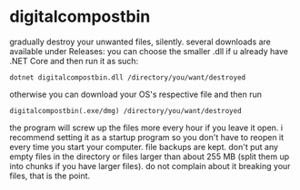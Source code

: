 # digitalcompostbin
gradually destroy your unwanted files, silently. several downloads are available under Releases: you can choose the smaller .dll if u already have .NET Core and then run it as such:

    dotnet digitalcompostbin.dll /directory/you/want/destroyed

otherwise you can download your OS's respective file and then run

    digitalcompostbin(.exe/dmg) /directory/you/want/destroyed
    
the program will screw up the files more every hour if you leave it open. i recommend setting it as a startup program so you don't have to reopen it every time you start your computer. file backups are kept. don't put any empty files in the directory or files larger than about 255 MB (split them up into chunks if you have larger files). do not complain about it breaking your files, that is the point. 
